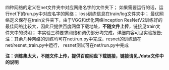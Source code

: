 四种网络的定义在net文件夹中对应网络名字的文件夹下；
如果需要运行的话，运行net下的run.py中对应名字的网络；
loss训练信息在train/log文件夹中；
最优网络定义保存在train文件夹下，由于VGG和优化网络Inception ResNetV2训练好的最佳网络比较大，因此只提供百度网盘下载地址，**不随文件上传**，链接见train文件夹中的说明；
本实验三种要求网络和调优部分均完成，详细内容可见实验报告;
注：其余几种网络的训练均可在net/run.py中完成，resnet的训练请在net/resnet_train.py中运行，
resnet测试可在net/run.py中完成

**注：训练集太大，不随文件上传，提供百度网盘下载链接，链接请见./data文件中的说明**
